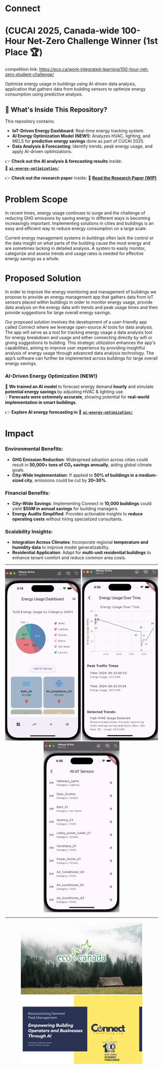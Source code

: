 # Connect 
# (CUCAI 2025, Canada-wide 100-Hour Net-Zero Challenge Winner (1st Place 🏆)
competition link: https://eco.ca/work-integrated-learning/100-hour-net-zero-student-challenge/

Optimize energy usage in buildings using AI-driven data analysis, application that gathers data from building sensors to optimize energy consumption using predictive analysis.

## 📌 **What's Inside This Repository?**
This repository contains:
- **IoT-Driven Energy Dashboard**: Real-time energy tracking system.
- **AI Energy Optimization Model (NEW!)**: Analyzes HVAC, lighting, and MELS for **predictive energy savings** done as part of CUCAI 2025.
- **Data Analysis & Forecasting**: Identify trends, peak energy usage, and apply AI-driven optimizations.

👉 **Check out the AI analysis & forecasting results** inside:  
📁 **[`ai-energy-optimization/`](https://github.com/lelandsion/connect/tree/main/energy_optimization_ai/)**

👉 **Check out the research paper** inside:
📄 **[Read the Research Paper (WIP)](https://docs.google.com/document/d/1jrwprvZoYLttL2sAlocMM_Sod2favZZmDmq5Auob6xg/edit?tab=t.0)**


# Problem Scope

In recent times, energy usage continues to surge and the challenge of reducing GHG emissions by saving energy in different ways is becoming increasingly important.
Implementing solutions in cities and buildings is an easy and efficient way to reduce energy consumption on a large scale.

Current energy management systems in buildings often lack the control or the data insight on what parts of the building cause the most energy and are sometimes lacking in detailed analysis. A system to easily monitor, categorize and assess trends and usage rates is needed for effective energy savings as a whole.

# Proposed Solution

In order to improve the energy monitoring and management of buildings we propose to provide an energy management app that gathers data from IoT sensors placed within buildings in order to monitor energy usage, provide data analysis on the energy data with trends and peak usage times and then provide suggestions for large overall energy savings.

Our proposed solution involves the development of a user-friendly app called Connect where we leverage open-source AI tools for data analysis. The app will serve as a tool for tracking energy usage a data analysis tool for energy breakdown and usage and either connecting directly by wifi or giving suggestions to building. This strategic utilization enhances the app's capabilities, aiming to improve user experience by providing insightful analysis of energy usage through advanced data analysis technology. The app’s software can further be implemented across buildings for large overall energy savings.

### **AI-Driven Energy Optimization (NEW!)**
🤖 **We trained an AI model** to forecast energy demand **hourly** and simulate **potential energy savings** by adjusting HVAC & lighting use.  
💡 **Forecasts were extremely accurate**, showing potential for **real-world implementation in smart buildings**.

👉 **Explore AI energy forecasting in** 📁 **[`ai-energy-optimization/`](https://github.com/lelandsion/connect/tree/main/energy_optimization_ai/)**

# **Impact**
### Environmental Benefits:
- **GHG Emission Reduction**: Widespread adoption across cities could result in **50,000+ tons of CO₂ savings annually**, aiding global climate goals.
- **City-Wide Implementation**: If applied to **50% of buildings in a medium-sized city**, emissions could be cut by **20–30%**.

### Financial Benefits:
- **City-Wide Savings**: Implementing Connect in **10,000 buildings** could yield **$50M in annual savings** for building managers.
- **Energy Audits Simplified**: Provides actionable insights to **reduce operating costs** without hiring specialized consultants.

### Scalability Insights:
- **Integration Across Climates**: Incorporate regional **temperature and humidity data** to improve model generalizability.
- **Residential Application**: Adapt for **multi-unit residential buildings** to enhance tenant comfort and reduce common area costs.

---

<div align="center">
  <img src="https://raw.githubusercontent.com/lelandsion/connect/main/images/Energy_Dashboard.png" alt="Screenshot from September 23, 2024" width="250" />
  <img src="https://raw.githubusercontent.com/lelandsion/connect/main/images/Data_Analysis_Screenshot_Edited.png" alt="Data Analysis Screenshot" width="250" />
  <img src="https://raw.githubusercontent.com/lelandsion/connect/main/images/Sensors_Edited.png" alt="Sensors Edited" width="250" />
</div>

---
<div align="center">
  <img src="https://raw.githubusercontent.com/lelandsion/connect/main/images/Eco_Canada_Website.jpeg" alt="Eco Canada Website" width="400" />
  <img src="https://raw.githubusercontent.com/lelandsion/connect/main/images/Group%209%20GHG%20emissions.png" alt="Group 9 GHG Emissions" width="400" />
</div>



